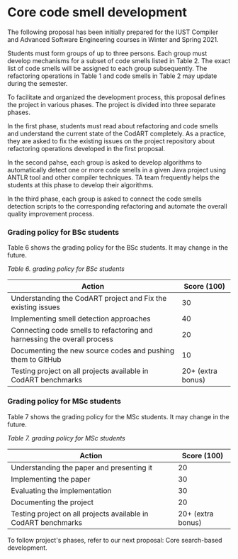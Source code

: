 # Core code smell development

The following proposal has been initially prepared for the IUST Compiler and Advanced Software Engineering courses in Winter and Spring 2021. 

Students must form groups of up to three persons. Each group must develop mechanisms for a subset of code smells listed in Table 2. The exact list of code smells will be assigned to each group subsequently. The refactoring operations in Table 1 and code smells in Table 2 may update during the semester. 

To facilitate and organized the development process, this proposal defines the project in various phases. The project is divided into three separate phases.

In the first phase, students must read about refactoring and code smells and understand the current state of the CodART completely. As a practice, they are asked to fix the existing issues on the project repository about refactoring operations developed in the first proposal.

In the second pahse, each group is asked to develop algorithms to automatically detect one or more code smells in a given Java project using ANTLR tool and other compiler techniques. TA team frequently helps the students at this phase to develop their algorithms. 

In the third phase, each group is asked to connect the code smells detection scripts to the corresponding refactoring and automate the overall quality improvement process. 


### Grading policy for BSc students
Table 6 shows the grading policy for the BSc students. It may change in the future. 

*Table 6. grading policy for BSc students*


 |     Action                                                                        |     Score   (100)          |
|-----------------------------------------------------------------------------------|----------------------------|
|     Understanding   the CodART project and Fix the existing issues                |     30                     |
|     Implementing   smell detection approaches                                     |     40                     |
|     Connecting   code smells to refactoring and harnessing the overall process    |     20                     |
|     Documenting   the new source codes and pushing them to GitHub                    |     10                     |
|     Testing   project on all projects available in CodART benchmarks              |     20+   (extra bonus)    |


### Grading policy for MSc students
Table 7 shows the grading policy for the MSc students. It may change in the future. 

*Table 7. grading policy for MSc students*

|     Action                                                              |     Score   (100)          |
|-------------------------------------------------------------------------|----------------------------|
|     Understanding   the paper and presenting it                         |     20                     |
|     Implementing   the paper                                            |     30                     |
|     Evaluating   the implementation                                     |     30                     |
|     Documenting   the project                                           |     20                     |
|     Testing   project on all projects available in CodART benchmarks    |     20+   (extra bonus)    |


To follow project's phases, refer to our next proposal: Core search-based development.

